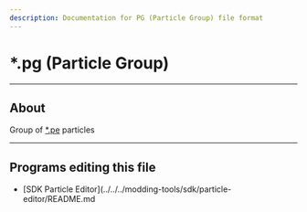 ```yaml
---
description: Documentation for PG (Particle Group) file format
---
```


# *.pg (Particle Group)

___

## About

Group of [*.pe](pe.md) particles

___

## Programs editing this file

- [SDK Particle Editor](../../../modding-tools/sdk/particle-editor/README.md
